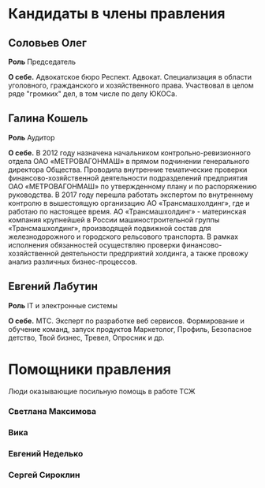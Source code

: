 
# Кандидаты в члены правления

## Соловьев Олег

**Роль** Председатель

**О себе.** Адвокатское бюро Респект. Адвокат. Специализация в области уголовного, гражданского и хозяйственного права. Участвовал в целом ряде "громких" дел, в том  числе по делу ЮКОСа.

## Галина Кошель

**Роль** Аудитор

**О себе.** В 2012 году назначена начальником контрольно-ревизионного отдела ОАО «МЕТРОВАГОНМАШ» в прямом подчинении генерального директора Общества. Проводила внутренние тематические проверки финансово-хозяйственной деятельности подразделений предприятия ОАО «МЕТРОВАГОНМАШ» по утвержденному плану и по распоряжению руководства. В 2017 году перешла работать экспертом по внутреннему контролю в вышестоящую организацию АО «Трансмашхолдинг», где и работаю по настоящее время. АО «Трансмашхолдинг» - материнская компания крупнейшей  в России машиностроительной группы «Трансмашхолдинг», производящей подвижной состав для железнодорожного и городского рельсового транспорта. В рамках исполнения обязанностей осуществляю проверки финансово-хозяйственной деятельности предприятий холдинга, а также провожу анализ различных бизнес-процессов.

## Евгений Лабутин

**Роль** IT и электронные системы

**О себе.** МТС. Эксперт по разработке веб сервисов. Формирование и обучение команд, запуск продуктов Маркетолог, Профиль, Безопасное детство, Твой бизнес, Тревел, Опросник и др.

# Помощники правления

Люди оказывающие посильную помощь в работе ТСЖ

### Светлана Максимова

### Вика

### Евгений Неделько

### Сергей Сироклин

